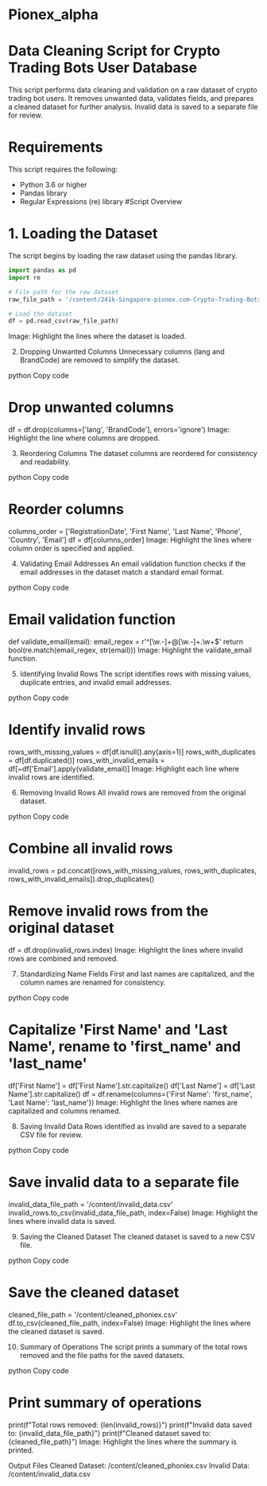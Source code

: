 # Pionex_alpha
# Data Cleaning Script for Crypto Trading Bots User Database
This script performs data cleaning and validation on a raw dataset of crypto trading bot users. It removes unwanted data, validates fields, and prepares a cleaned dataset for further analysis. Invalid data is saved to a separate file for review.

# Requirements
This script requires the following:

* Python 3.6 or higher
* Pandas library
* Regular Expressions (re) library
#Script Overview
# 1. Loading the Dataset
The script begins by loading the raw dataset using the pandas library.
<!-- Python block -->
```python
import pandas as pd
import re

# File path for the raw dataset
raw_file_path = '/content/241k-Singapore-pionex.com-Crypto-Trading-Bots-UsersDB-csv-2023.csv'

# Load the dataset
df = pd.read_csv(raw_file_path)
```
Image: Highlight the lines where the dataset is loaded.

2. Dropping Unwanted Columns
Unnecessary columns (lang and BrandCode) are removed to simplify the dataset.

python
Copy code
# Drop unwanted columns
df = df.drop(columns=['lang', 'BrandCode'], errors='ignore')
Image: Highlight the line where columns are dropped.

3. Reordering Columns
The dataset columns are reordered for consistency and readability.

python
Copy code
# Reorder columns
columns_order = ['RegistrationDate', 'First Name', 'Last Name', 'Phone', 'Country', 'Email']
df = df[columns_order]
Image: Highlight the lines where column order is specified and applied.

4. Validating Email Addresses
An email validation function checks if the email addresses in the dataset match a standard email format.

python
Copy code
# Email validation function
def validate_email(email):
    email_regex = r'^[\w\.-]+@[\w\.-]+\.\w+$'
    return bool(re.match(email_regex, str(email)))
Image: Highlight the validate_email function.

5. Identifying Invalid Rows
The script identifies rows with missing values, duplicate entries, and invalid email addresses.

python
Copy code
# Identify invalid rows
rows_with_missing_values = df[df.isnull().any(axis=1)]
rows_with_duplicates = df[df.duplicated()]
rows_with_invalid_emails = df[~df['Email'].apply(validate_email)]
Image: Highlight each line where invalid rows are identified.

6. Removing Invalid Rows
All invalid rows are removed from the original dataset.

python
Copy code
# Combine all invalid rows
invalid_rows = pd.concat([rows_with_missing_values, rows_with_duplicates, rows_with_invalid_emails]).drop_duplicates()

# Remove invalid rows from the original dataset
df = df.drop(invalid_rows.index)
Image: Highlight the lines where invalid rows are combined and removed.

7. Standardizing Name Fields
First and last names are capitalized, and the column names are renamed for consistency.

python
Copy code
# Capitalize 'First Name' and 'Last Name', rename to 'first_name' and 'last_name'
df['First Name'] = df['First Name'].str.capitalize()
df['Last Name'] = df['Last Name'].str.capitalize()
df = df.rename(columns={'First Name': 'first_name', 'Last Name': 'last_name'})
Image: Highlight the lines where names are capitalized and columns renamed.

8. Saving Invalid Data
Rows identified as invalid are saved to a separate CSV file for review.

python
Copy code
# Save invalid data to a separate file
invalid_data_file_path = '/content/invalid_data.csv'
invalid_rows.to_csv(invalid_data_file_path, index=False)
Image: Highlight the lines where invalid data is saved.

9. Saving the Cleaned Dataset
The cleaned dataset is saved to a new CSV file.

python
Copy code
# Save the cleaned dataset
cleaned_file_path = '/content/cleaned_phoniex.csv'
df.to_csv(cleaned_file_path, index=False)
Image: Highlight the lines where the cleaned dataset is saved.

10. Summary of Operations
The script prints a summary of the total rows removed and the file paths for the saved datasets.

python
Copy code
# Print summary of operations
print(f"Total rows removed: {len(invalid_rows)}")
print(f"Invalid data saved to: {invalid_data_file_path}")
print(f"Cleaned dataset saved to: {cleaned_file_path}")
Image: Highlight the lines where the summary is printed.

Output Files
Cleaned Dataset: /content/cleaned_phoniex.csv
Invalid Data: /content/invalid_data.csv
